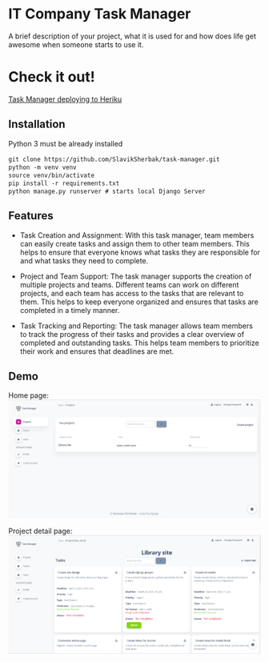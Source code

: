 #  IT Company Task Manager

A brief description of your project, what it is used for and how does life get
awesome when someone starts to use it.

#  Check it out!

[Task Manager deploying to Heriku](https://task-manager-tafz.onrender.com)

## Installation

Python 3 must be already installed

```shell
git clone https://github.com/SlavikSherbak/task-manager.git
python -m venv venv
source venv/bin/activate
pip install -r requirements.txt
python manage.py runserver # starts local Django Server
```


## Features

* Task Creation and Assignment: With this task manager, team members can easily create tasks and assign them to other team members. This helps to ensure that everyone knows what tasks they are responsible for and what tasks they need to complete.

* Project and Team Support: The task manager supports the creation of multiple projects and teams. Different teams can work on different projects, and each team has access to the tasks that are relevant to them. This helps to keep everyone organized and ensures that tasks are completed in a timely manner.

* Task Tracking and Reporting: The task manager allows team members to track the progress of their tasks and provides a clear overview of completed and outstanding tasks. This helps team members to prioritize their work and ensures that deadlines are met.



## Demo

Home page:
![home page](home_page.png)

Project detail page:
![project detail](project_detail.png)
